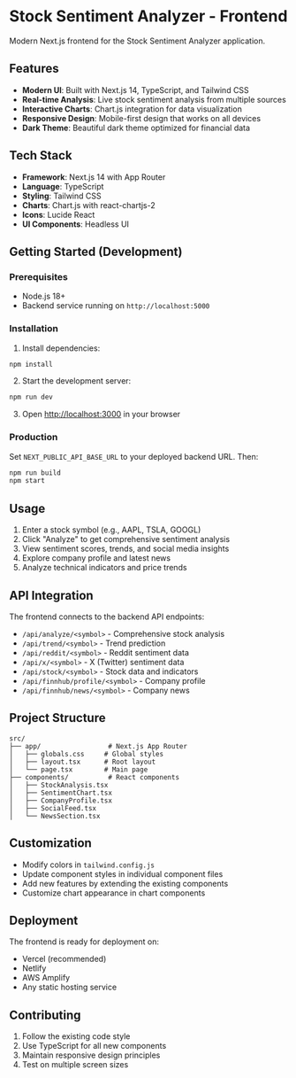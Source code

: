# Stock Sentiment Analyzer - Frontend

Modern Next.js frontend for the Stock Sentiment Analyzer application.

## Features

- **Modern UI**: Built with Next.js 14, TypeScript, and Tailwind CSS
- **Real-time Analysis**: Live stock sentiment analysis from multiple sources
- **Interactive Charts**: Chart.js integration for data visualization
- **Responsive Design**: Mobile-first design that works on all devices
- **Dark Theme**: Beautiful dark theme optimized for financial data

## Tech Stack

- **Framework**: Next.js 14 with App Router
- **Language**: TypeScript
- **Styling**: Tailwind CSS
- **Charts**: Chart.js with react-chartjs-2
- **Icons**: Lucide React
- **UI Components**: Headless UI

## Getting Started (Development)

### Prerequisites

- Node.js 18+ 
- Backend service running on `http://localhost:5000`

### Installation

1. Install dependencies:
```bash
npm install
```

2. Start the development server:
```bash
npm run dev
```

3. Open [http://localhost:3000](http://localhost:3000) in your browser

### Production

Set `NEXT_PUBLIC_API_BASE_URL` to your deployed backend URL. Then:

```bash
npm run build
npm start
```

## Usage

1. Enter a stock symbol (e.g., AAPL, TSLA, GOOGL)
2. Click "Analyze" to get comprehensive sentiment analysis
3. View sentiment scores, trends, and social media insights
4. Explore company profile and latest news
5. Analyze technical indicators and price trends

## API Integration

The frontend connects to the backend API endpoints:

- `/api/analyze/<symbol>` - Comprehensive stock analysis
- `/api/trend/<symbol>` - Trend prediction
- `/api/reddit/<symbol>` - Reddit sentiment data
- `/api/x/<symbol>` - X (Twitter) sentiment data
- `/api/stock/<symbol>` - Stock data and indicators
- `/api/finnhub/profile/<symbol>` - Company profile
- `/api/finnhub/news/<symbol>` - Company news

## Project Structure

```
src/
├── app/                 # Next.js App Router
│   ├── globals.css     # Global styles
│   ├── layout.tsx      # Root layout
│   └── page.tsx        # Main page
├── components/          # React components
│   ├── StockAnalysis.tsx
│   ├── SentimentChart.tsx
│   ├── CompanyProfile.tsx
│   ├── SocialFeed.tsx
│   └── NewsSection.tsx
```

## Customization

- Modify colors in `tailwind.config.js`
- Update component styles in individual component files
- Add new features by extending the existing components
- Customize chart appearance in chart components

## Deployment

The frontend is ready for deployment on:
- Vercel (recommended)
- Netlify
- AWS Amplify
- Any static hosting service

## Contributing

1. Follow the existing code style
2. Use TypeScript for all new components
3. Maintain responsive design principles
4. Test on multiple screen sizes
